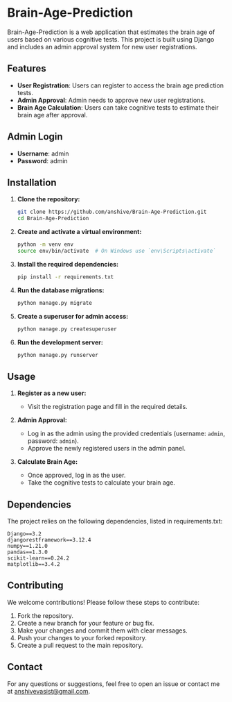 # Brain-Age-Prediction

Brain-Age-Prediction is a web application that estimates the brain age of users based on various cognitive tests. This project is built using Django and includes an admin approval system for new user registrations.

## Features

- **User Registration**: Users can register to access the brain age prediction tests.
- **Admin Approval**: Admin needs to approve new user registrations.
- **Brain Age Calculation**: Users can take cognitive tests to estimate their brain age after approval.

## Admin Login

- **Username**: admin
- **Password**: admin

## Installation

1. **Clone the repository:**

   ```bash
   git clone https://github.com/anshive/Brain-Age-Prediction.git
   cd Brain-Age-Prediction
   ```

2. **Create and activate a virtual environment:**

   ```bash
   python -m venv env
   source env/bin/activate  # On Windows use `env\Scripts\activate`
   ```

3. **Install the required dependencies:**

   ```bash
   pip install -r requirements.txt
   ```

4. **Run the database migrations:**

   ```bash
   python manage.py migrate
   ```

5. **Create a superuser for admin access:**

   ```bash
   python manage.py createsuperuser
   ```

6. **Run the development server:**

   ```bash
   python manage.py runserver
   ```

## Usage

1. **Register as a new user:**

   - Visit the registration page and fill in the required details.

2. **Admin Approval:**

   - Log in as the admin using the provided credentials (username: `admin`, password: `admin`).
   - Approve the newly registered users in the admin panel.

3. **Calculate Brain Age:**

   - Once approved, log in as the user.
   - Take the cognitive tests to calculate your brain age.

## Dependencies

The project relies on the following dependencies, listed in requirements.txt:

    Django==3.2
    djangorestframework==3.12.4
    numpy==1.21.0
    pandas==1.3.0
    scikit-learn==0.24.2
    matplotlib==3.4.2

## Contributing

We welcome contributions! Please follow these steps to contribute:

1. Fork the repository.
2. Create a new branch for your feature or bug fix.
3. Make your changes and commit them with clear messages.
4. Push your changes to your forked repository.
5. Create a pull request to the main repository.

## Contact

For any questions or suggestions, feel free to open an issue or contact me at [anshivevasist@gmail.com](mailto:anshivevasist@gmail.com).

